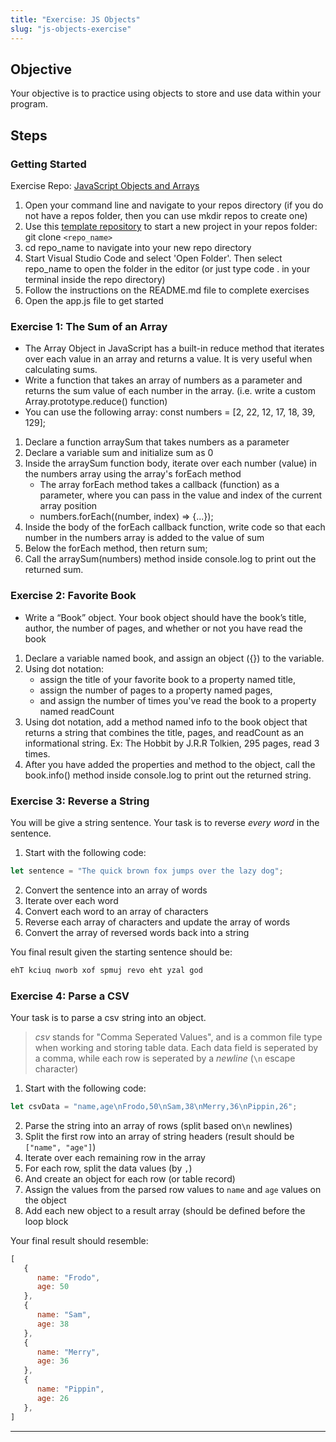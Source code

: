 ```yaml
---
title: "Exercise: JS Objects"
slug: "js-objects-exercise"
---
```


## Objective

Your objective is to practice using objects to store and use data within your program.

## Steps

### Getting Started

Exercise Repo: [JavaScript Objects and Arrays](https://github.com/Bryantellius/JavaScript_Objects_Arrays)

1. Open your command line and navigate to your repos directory (if you do not have a repos folder, then you can use mkdir repos to create one)
2. Use this [template repository](https://github.com/Bryantellius/JavaScript_Objects_Arrays) to start a new project in your repos folder: git clone `<repo_name>`
3. cd repo_name to navigate into your new repo directory
4. Start Visual Studio Code and select 'Open Folder'. Then select repo_name to open the folder in the editor (or just type code . in your terminal inside the repo directory)
5. Follow the instructions on the README.md file to complete exercises
6. Open the app.js file to get started

### Exercise 1: The Sum of an Array

- The Array Object in JavaScript has a built-in reduce method that iterates over each value in an array and returns a value. It is very useful when calculating sums.
- Write a function that takes an array of numbers as a parameter and returns the sum value of each number in the array. (i.e. write a custom Array.prototype.reduce() function)
- You can use the following array: const numbers = [2, 22, 12, 17, 18, 39, 129];

1. Declare a function arraySum that takes numbers as a parameter
2. Declare a variable sum and initialize sum as 0
3. Inside the arraySum function body, iterate over each number (value) in the numbers array using the array's forEach method
   - The array forEach method takes a callback (function) as a parameter, where you can pass in the value and index of the current array position
   - numbers.forEach((number, index) => {...});
4. Inside the body of the forEach callback function, write code so that each number in the numbers array is added to the value of sum
5. Below the forEach method, then return sum;
6. Call the arraySum(numbers) method inside console.log to print out the returned sum.

### Exercise 2: Favorite Book

- Write a “Book” object. Your book object should have the book’s title, author, the number of pages, and whether or not you have read the book

1. Declare a variable named book, and assign an object ({}) to the variable.
2. Using dot notation:
   - assign the title of your favorite book to a property named title,
   - assign the number of pages to a property named pages,
   - and assign the number of times you've read the book to a property named readCount
3. Using dot notation, add a method named info to the book object that returns a string that combines the title, pages, and readCount as an informational string. Ex: The Hobbit by J.R.R Tolkien, 295 pages, read 3 times.
4. After you have added the properties and method to the object, call the book.info() method inside console.log to print out the returned string.

### Exercise 3: Reverse a String

You will be give a string sentence. Your task is to reverse _every word_ in the sentence. 

1. Start with the following code:

```js
let sentence = "The quick brown fox jumps over the lazy dog";
```

2. Convert the sentence into an array of words
3. Iterate over each word
4. Convert each word to an array of characters
5. Reverse each array of characters and update the array of words
6. Convert the array of reversed words back into a string

You final result given the starting sentence should be:

```txt
ehT kciuq nworb xof spmuj revo eht yzal god
```

### Exercise 4: Parse a CSV

Your task is to parse a csv string into an object.

> _csv_ stands for "Comma Seperated Values", and is a common file type when working and storing table data. Each data field is seperated by a comma, while each row is seperated by a _newline_ (`\n` escape character)

1. Start with the following code:

```js
let csvData = "name,age\nFrodo,50\nSam,38\nMerry,36\nPippin,26";
```

2. Parse the string into an array of rows (split based on`\n` newlines)
3. Split the first row into an array of string headers (result should be `["name", "age"]`)
4. Iterate over each remaining row in the array
5. For each row, split the data values (by `,`)
6. And create an object for each row (or table record)
7. Assign the values from the parsed row values to `name` and `age` values on the object
8. Add each new object to a result array (should be defined before the loop block

Your final result should resemble:

```js
[
   {
      name: "Frodo",
      age: 50
   },
   {
      name: "Sam",
      age: 38
   },
   {
      name: "Merry",
      age: 36
   },
   {
      name: "Pippin",
      age: 26
   },
]
```

---
